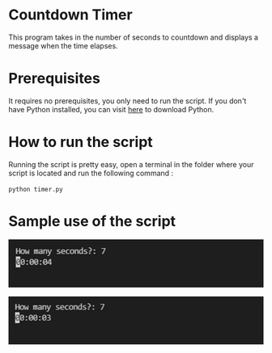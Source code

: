 # Countdown Timer

This program takes in the number of seconds to countdown and displays a message when the time elapses.

# Prerequisites

It requires no prerequisites, you only need to run the script. If you don't have Python installed, you can visit [here](https://www.python.org/downloads/) to download Python.

# How to run the script

Running the script is pretty easy, open a terminal in the folder where your script is located and run the following command :

`python timer.py`

# Sample use of the script

![alt text](https://github.com/Mannuel25/py-projects/blob/master/all-python-codes/countdown-timer/screenshot_1.png)

![alt text](https://github.com/Mannuel25/py-projects/blob/master/all-python-codes/countdown-timer/screenshot_2.png)
